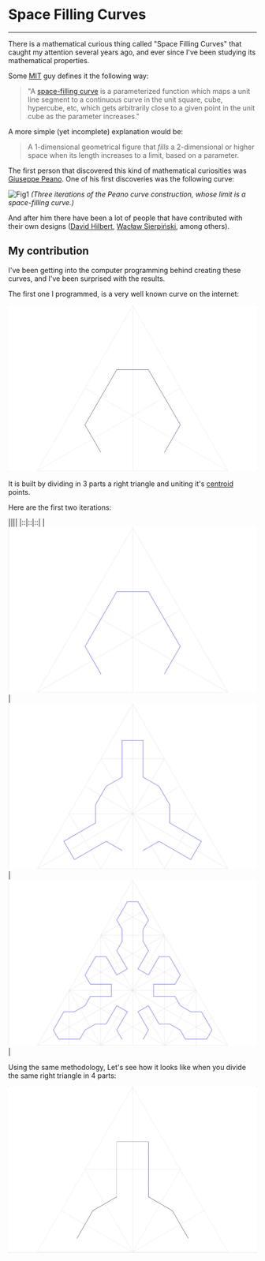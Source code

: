 # Space Filling Curves
---

There is a mathematical curious thing called "Space Filling Curves" that caught my attention several years ago, and ever since I've been studying its mathematical properties.  

Some [MIT](http://people.csail.mit.edu/jaffer/Geometry/PSFC) guy defines it the following way:

> "A [space-filling curve](https://en.wikipedia.org/wiki/Space-filling_curve) is a parameterized function which maps a unit line segment to a continuous curve in the unit square, cube, hypercube, etc, which gets arbitrarily close to a given point in the unit cube as the parameter increases."

A more simple (yet incomplete) explanation would be:

>A 1-dimensional geometrical figure that _fills_ a 2-dimensional or higher space when its  length increases to a limit, based on a parameter.

The first person that discovered this kind of mathematical curiosities was [Giuseppe Peano](https://en.wikipedia.org/wiki/Giuseppe_Peano). One of his first discoveries was the following curve:

![Fig1](https://upload.wikimedia.org/wikipedia/commons/6/64/Peanocurve.svg)
_(Three iterations of the Peano curve construction, whose limit is a space-filling curve.)_

And after him there have been a lot of people that have contributed with their own designs ([David Hilbert](https://en.wikipedia.org/wiki/Hilbert_curve), [Wacław Sierpiński](https://en.wikipedia.org/wiki/Sierpi%C5%84ski_curve), among others).

## My contribution

I've been getting into the computer programming behind creating these curves, and I've been surprised with the results.

The first one I programmed, is a very well known curve on the internet:

![Fig2](https://raw.githubusercontent.com/aaguilerav/space-filling-curves/master/src/main/resources/sfc-1-3d.gif)

It is built by dividing in 3 parts a right triangle and uniting it's [centroid](https://en.wikipedia.org/wiki/Triangle_center) points.

Here are the first two iterations:

||||
|::|::|::|
|![Fig3](https://raw.githubusercontent.com/aaguilerav/space-filling-curves/master/src/main/resources/sfc-1-3d-1.png)|![Fig4](https://raw.githubusercontent.com/aaguilerav/space-filling-curves/master/src/main/resources/sfc-1-3d-2.png)|![Fig5](https://raw.githubusercontent.com/aaguilerav/space-filling-curves/master/src/main/resources/sfc-1-3d-3.png)|

Using the same methodology, Let's see how it looks like when you divide the same right triangle in 4 parts:

![Fig5](https://raw.githubusercontent.com/aaguilerav/space-filling-curves/master/src/main/resources/sfc-2-4d.gif)
